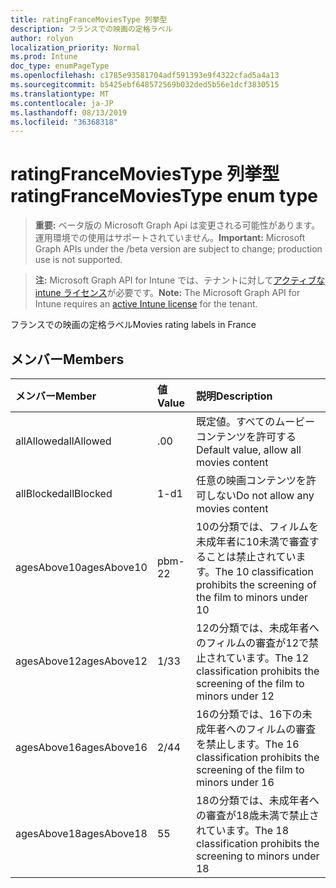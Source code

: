 ```yaml
---
title: ratingFranceMoviesType 列挙型
description: フランスでの映画の定格ラベル
author: rolyon
localization_priority: Normal
ms.prod: Intune
doc_type: enumPageType
ms.openlocfilehash: c1785e93581704adf591393e9f4322cfad5a4a13
ms.sourcegitcommit: b5425ebf648572569b032ded5b56e1dcf3830515
ms.translationtype: MT
ms.contentlocale: ja-JP
ms.lasthandoff: 08/13/2019
ms.locfileid: "36368318"
---
```

# <a name="ratingfrancemoviestype-enum-type"></a><span data-ttu-id="03508-103">ratingFranceMoviesType 列挙型</span><span class="sxs-lookup"><span data-stu-id="03508-103">ratingFranceMoviesType enum type</span></span>

> <span data-ttu-id="03508-104">**重要:** ベータ版の Microsoft Graph Api は変更される可能性があります。運用環境での使用はサポートされていません。</span><span class="sxs-lookup"><span data-stu-id="03508-104">**Important:** Microsoft Graph APIs under the /beta version are subject to change; production use is not supported.</span></span>

> <span data-ttu-id="03508-105">**注:** Microsoft Graph API for Intune では、テナントに対して[アクティブな intune ライセンス](https://go.microsoft.com/fwlink/?linkid=839381)が必要です。</span><span class="sxs-lookup"><span data-stu-id="03508-105">**Note:** The Microsoft Graph API for Intune requires an [active Intune license](https://go.microsoft.com/fwlink/?linkid=839381) for the tenant.</span></span>

<span data-ttu-id="03508-106">フランスでの映画の定格ラベル</span><span class="sxs-lookup"><span data-stu-id="03508-106">Movies rating labels in France</span></span>

## <a name="members"></a><span data-ttu-id="03508-107">メンバー</span><span class="sxs-lookup"><span data-stu-id="03508-107">Members</span></span>
|<span data-ttu-id="03508-108">メンバー</span><span class="sxs-lookup"><span data-stu-id="03508-108">Member</span></span>|<span data-ttu-id="03508-109">値</span><span class="sxs-lookup"><span data-stu-id="03508-109">Value</span></span>|<span data-ttu-id="03508-110">説明</span><span class="sxs-lookup"><span data-stu-id="03508-110">Description</span></span>|
|:---|:---|:---|
|<span data-ttu-id="03508-111">allAllowed</span><span class="sxs-lookup"><span data-stu-id="03508-111">allAllowed</span></span>|<span data-ttu-id="03508-112">.0</span><span class="sxs-lookup"><span data-stu-id="03508-112">0</span></span>|<span data-ttu-id="03508-113">既定値。すべてのムービーコンテンツを許可する</span><span class="sxs-lookup"><span data-stu-id="03508-113">Default value, allow all movies content</span></span>|
|<span data-ttu-id="03508-114">allBlocked</span><span class="sxs-lookup"><span data-stu-id="03508-114">allBlocked</span></span>|<span data-ttu-id="03508-115">1-d</span><span class="sxs-lookup"><span data-stu-id="03508-115">1</span></span>|<span data-ttu-id="03508-116">任意の映画コンテンツを許可しない</span><span class="sxs-lookup"><span data-stu-id="03508-116">Do not allow any movies content</span></span>|
|<span data-ttu-id="03508-117">agesAbove10</span><span class="sxs-lookup"><span data-stu-id="03508-117">agesAbove10</span></span>|<span data-ttu-id="03508-118">pbm-2</span><span class="sxs-lookup"><span data-stu-id="03508-118">2</span></span>|<span data-ttu-id="03508-119">10の分類では、フィルムを未成年者に10未満で審査することは禁止されています。</span><span class="sxs-lookup"><span data-stu-id="03508-119">The 10 classification prohibits the screening of the film to minors under 10</span></span>|
|<span data-ttu-id="03508-120">agesAbove12</span><span class="sxs-lookup"><span data-stu-id="03508-120">agesAbove12</span></span>|<span data-ttu-id="03508-121">1/3</span><span class="sxs-lookup"><span data-stu-id="03508-121">3</span></span>|<span data-ttu-id="03508-122">12の分類では、未成年者へのフィルムの審査が12で禁止されています。</span><span class="sxs-lookup"><span data-stu-id="03508-122">The 12 classification prohibits the screening of the film to minors under 12</span></span>|
|<span data-ttu-id="03508-123">agesAbove16</span><span class="sxs-lookup"><span data-stu-id="03508-123">agesAbove16</span></span>|<span data-ttu-id="03508-124">2/4</span><span class="sxs-lookup"><span data-stu-id="03508-124">4</span></span>|<span data-ttu-id="03508-125">16の分類では、16下の未成年者へのフィルムの審査を禁止します。</span><span class="sxs-lookup"><span data-stu-id="03508-125">The 16 classification prohibits the screening of the film to minors under 16</span></span>|
|<span data-ttu-id="03508-126">agesAbove18</span><span class="sxs-lookup"><span data-stu-id="03508-126">agesAbove18</span></span>|<span data-ttu-id="03508-127">5</span><span class="sxs-lookup"><span data-stu-id="03508-127">5</span></span>|<span data-ttu-id="03508-128">18の分類では、未成年者への審査が18歳未満で禁止されています。</span><span class="sxs-lookup"><span data-stu-id="03508-128">The 18 classification prohibits the screening to minors under 18</span></span>|



